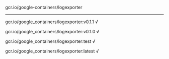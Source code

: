 gcr.io/google-containers/logexporter 

----
gcr.io/google_containers/logexporter:v0.1.1 √

gcr.io/google_containers/logexporter:v0.1.0 √

gcr.io/google_containers/logexporter:test √

gcr.io/google_containers/logexporter:latest √

